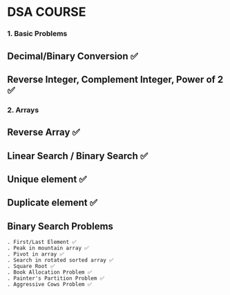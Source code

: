<h1> DSA COURSE </h1>

### 1. Basic Problems
## Decimal/Binary Conversion ✅
## Reverse Integer, Complement Integer, Power of 2 ✅

### 2. Arrays
## Reverse Array ✅
## Linear Search / Binary Search ✅
## Unique element ✅
## Duplicate element ✅
## Binary Search Problems
    . First/Last Element ✅
    . Peak in mountain array ✅
    . Pivot in array ✅
    . Search in rotated sorted array ✅
    . Square Root ✅
    . Book Allocation Problem ✅
    . Painter's Partition Problem ✅
    . Aggressive Cows Problem ✅
    